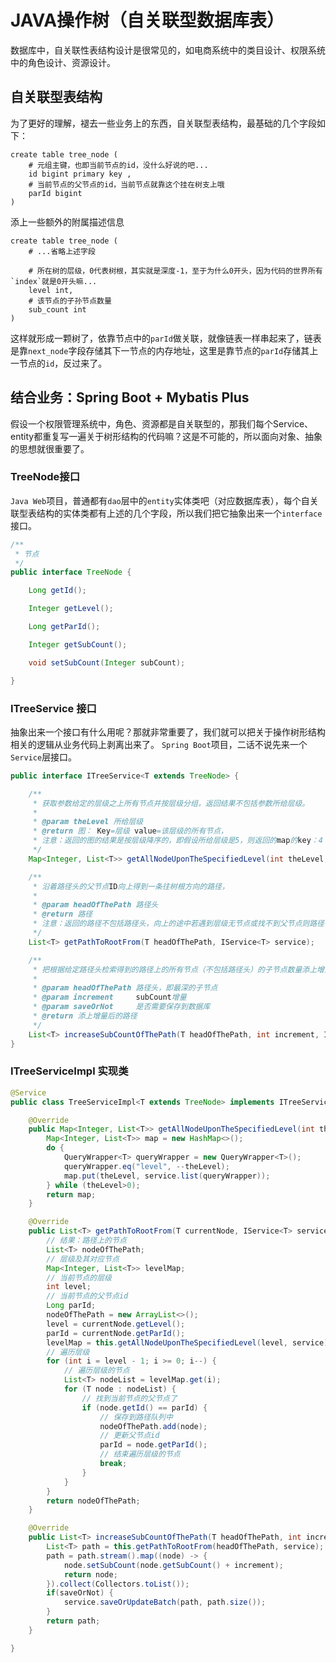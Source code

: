 # JAVA操作树（自关联型数据库表）
数据库中，自关联性表结构设计是很常见的，如电商系统中的类目设计、权限系统中的角色设计、资源设计。

## 自关联型表结构
为了更好的理解，褪去一些业务上的东西，自关联型表结构，最基础的几个字段如下：
```mysql
create table tree_node (
    # 元组主键，也即当前节点的id，没什么好说的吧...
    id bigint primary key ,
    # 当前节点的父节点的id，当前节点就靠这个挂在树支上哦
    parId bigint
)
```
添上一些额外的附属描述信息
```mysql
create table tree_node (
    # ...省略上述字段

    # 所在树的层级，0代表树根，其实就是深度-1，至于为什么0开头，因为代码的世界所有`index`就是0开头嘛...
    level int,
    # 该节点的子孙节点数量
    sub_count int
)
```
这样就形成一颗树了，依靠节点中的`parId`做关联，就像链表一样串起来了，链表是靠`next_node`字段存储其下一节点的内存地址，这里是靠节点的`parId`存储其上一节点的`id`，反过来了。

## 结合业务：Spring Boot + Mybatis Plus
假设一个权限管理系统中，角色、资源都是自关联型的，那我们每个Service、entity都重复写一遍关于树形结构的代码嘛？这是不可能的，所以面向对象、抽象的思想就很重要了。

### TreeNode接口
`Java Web`项目，普通都有`dao`层中的`entity`实体类吧（对应数据库表），每个自关联型表结构的实体类都有上述的几个字段，所以我们把它抽象出来一个`interface`接口。

```java
/**
 * 节点
 */
public interface TreeNode {

    Long getId();

    Integer getLevel();

    Long getParId();

    Integer getSubCount();

    void setSubCount(Integer subCount);

}
```

### ITreeService 接口
抽象出来一个接口有什么用呢？那就非常重要了，我们就可以把关于操作树形结构相关的逻辑从业务代码上剥离出来了。
`Spring Boot`项目，二话不说先来一个`Service`层接口。
```java
public interface ITreeService<T extends TreeNode> {

    /**
     * 获取参数给定的层级之上所有节点并按层级分组，返回结果不包括参数所给层级。
     *
     * @param theLevel 所给层级
     * @return 图： Key=层级 value=该层级的所有节点，
     * 注意：返回的图的结果是按层级降序的，即假设所给层级是5，则返回的map的key：4 3 2 1 0 如此。
     */
    Map<Integer, List<T>> getAllNodeUponTheSpecifiedLevel(int theLevel, IService<T> service);

    /**
     * 沿着路径头的父节点ID向上得到一条往树根方向的路径，
     *
     * @param headOfThePath 路径头
     * @return 路径
     * 注意：返回的路径不包括路径头，向上的途中若遇到层级无节点或找不到父节点则路径中断
     */
    List<T> getPathToRootFrom(T headOfThePath, IService<T> service);

    /**
     * 把根据给定路径头检索得到的路径上的所有节点（不包括路径头）的子节点数量添上增量。
     *
     * @param headOfThePath 路径头，即最深的子节点
     * @param increment     subCount增量
     * @param saveOrNot     是否需要保存到数据库
     * @return 添上增量后的路径
     */
    List<T> increaseSubCountOfThePath(T headOfThePath, int increment, IService<T> service, boolean saveOrNot);
}
```
### ITreeServiceImpl 实现类
```java
@Service
public class TreeServiceImpl<T extends TreeNode> implements ITreeService<T> {

    @Override
    public Map<Integer, List<T>> getAllNodeUponTheSpecifiedLevel(int theLevel, IService<T> service) {
        Map<Integer, List<T>> map = new HashMap<>();
        do {
            QueryWrapper<T> queryWrapper = new QueryWrapper<T>();
            queryWrapper.eq("level", --theLevel);
            map.put(theLevel, service.list(queryWrapper));
        } while (theLevel>0);
        return map;
    }

    @Override
    public List<T> getPathToRootFrom(T currentNode, IService<T> service) {
        // 结果：路径上的节点
        List<T> nodeOfThePath;
        // 层级及其对应节点
        Map<Integer, List<T>> levelMap;
        // 当前节点的层级
        int level;
        // 当前节点的父节点id
        Long parId;
        nodeOfThePath = new ArrayList<>();
        level = currentNode.getLevel();
        parId = currentNode.getParId();
        levelMap = this.getAllNodeUponTheSpecifiedLevel(level, service);
        // 遍历层级
        for (int i = level - 1; i >= 0; i--) {
            // 遍历层级的节点
            List<T> nodeList = levelMap.get(i);
            for (T node : nodeList) {
                // 找到当前节点的父节点了
                if (node.getId() == parId) {
                    // 保存到路径队列中
                    nodeOfThePath.add(node);
                    // 更新父节点id
                    parId = node.getParId();
                    // 结束遍历层级的节点
                    break;
                }
            }
        }
        return nodeOfThePath;
    }

    @Override
    public List<T> increaseSubCountOfThePath(T headOfThePath, int increment, IService<T> service, boolean saveOrNot) {
        List<T> path = this.getPathToRootFrom(headOfThePath, service);
        path = path.stream().map((node) -> {
            node.setSubCount(node.getSubCount() + increment);
            return node;
        }).collect(Collectors.toList());
        if(saveOrNot) {
            service.saveOrUpdateBatch(path, path.size());
        }
        return path;
    }

}
```














